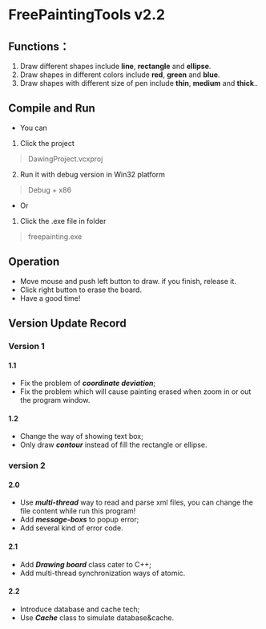 # FreePaintingTools v2.2

## Functions：
1. Draw different shapes include **line**, **rectangle** and **ellipse**.
2. Draw shapes in different colors include  **red**, **green** and **blue**.
3. Draw shapes with different size of pen include **thin**, **medium** and **thick**..

## Compile and Run
- You can
1. Click the project 

> DawingProject.vcxproj

2. Run it with debug version in Win32 platform

> Debug + x86

- Or
1. Click the .exe file in folder

> freepainting.exe

## Operation
- Move mouse and push left button to draw. if you finish, release it.
- Click right button to erase the board.
- Have a good time!

## Version Update Record
 ### Version 1
 ####  1.1   
 - Fix the problem of ***coordinate deviation***;
 - Fix the problem which will cause painting erased when zoom in or out the program window.
 #### 1.2
 - Change the way of showing text box;
 - Only draw ***contour*** instead of fill the rectangle or ellipse.

### version 2
#### 2.0
- Use ***multi-thread*** way to read and parse xml files, you can change the file content while run this program!
- Add ***message-boxs*** to popup error;
- Add several kind of error code.

#### 2.1
- Add ***Drawing board*** class cater to C++;
- Add multi-thread synchronization ways of atomic.
#### 2.2
- Introduce database and cache tech;
- Use ***Cache*** class to simulate database&cache.
